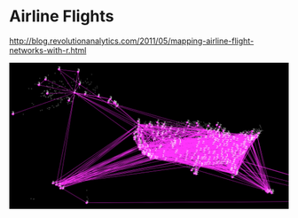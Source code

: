 # Airline Flights

http://blog.revolutionanalytics.com/2011/05/mapping-airline-flight-networks-with-r.html

![](fromDSM.png)
